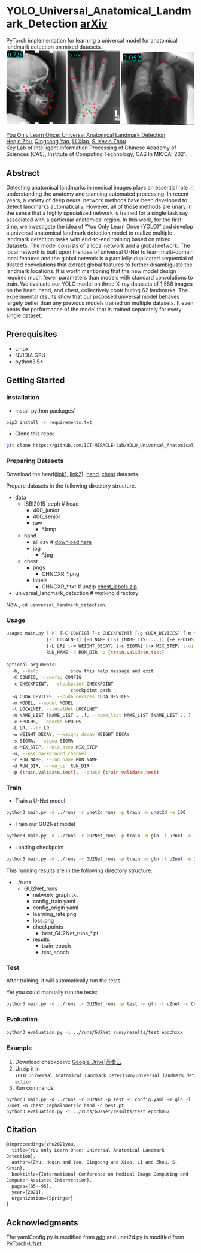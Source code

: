 # YOLO_Universal_Anatomical_Landmark_Detection [arXiv](https://arxiv.org/pdf/2103.04657)

PyTorch implementation for learning a universal model for anatomical landmark detection on mixed datasets.
![results](images/results.jpg)

[You Only Learn Once: Universal Anatomical Landmark Detection](https://github.com/ICT-MIRACLE-lab/YOLO_Universal_Anatomical_Landmark_Detection)  
 [Heqin Zhu](https://github.com/mbinary),  [Qingsong Yao](https://github.com/qsyao), [Li Xiao](http://miracle.ict.ac.cn/?page_id=151&lang=zh), [S. Kevin Zhou](http://miracle.ict.ac.cn/?page_id=151&lang=zh)  
Key Lab of Intelligent Information Processing of Chinese Academy of Sciences (CAS), Institute of Computing Technology, CAS
In MICCAI 2021.

## Abstract
Detecting anatomical landmarks in medical images plays an essential role in understanding the anatomy and planning automated processing. In recent years, a variety of deep neural network methods have been developed to detect landmarks automatically. However, all of those methods are unary in the sense that a highly specialized network is trained for a single task say associated with a particular anatomical region. In this work, for the ﬁrst time, we investigate the idea of “You Only Learn Once (YOLO)” and develop a universal anatomical landmark detection model to realize multiple landmark detection tasks with end-to-end training based on mixed datasets. The model consists of a local network and a global network: The local network is built upon the idea of universal U-Net to learn multi-domain local features and the global network is a parallelly-duplicated sequential of dilated convolutions that extract global features to further disambiguate the landmark locations. It is worth mentioning that the new model design requires much fewer parameters than models with standard convolutions to train. We evaluate our YOLO model on three X-ray datasets of 1,588 images on the head, hand, and chest, collectively contributing 62 landmarks. The experimental results show that our proposed universal model behaves largely better than any previous models trained on multiple datasets. It even beats the performance of the model that is trained separately for every single dataset.

## Prerequisites
- Linux
- NVIDIA GPU 
- python3.5+

## Getting Started
### Installation
- Install python packages`
```bash
pip3 install -r requirements.txt
```

- Clone this repo:
```bash
git clone https://github.com/ICT-MIRACLE-lab/YOLO_Universal_Anatomical_Landmark_Detection
```

### Preparing Datasets
Download the head([link1](37ec464af8e81ae6ebbf), [link2](https://www.kaggle.com/datasets/c34a0ef0cd3cfd5c5afbdb30f8541e887171f19f196b1ad63790ca5b28c0ec93)), [hand](https://ipilab.usc.edu/research/baaweb), [chest](https://www.kaggle.com/nikhilpandey360/chest-xray-masks-and-labels) datasets.

Prepare datasets in the following directory structure.

* data 
    * ISBI2015\_ceph       # head
    	* 400\_junior
    	* 400\_senior
    	* raw
    		* \*.bmp
    * hand
    	* all.csv # [download here](https://github.com/christianpayer/MedicalDataAugmentationTool-HeatmapRegression/blob/master/hand_xray/hand_xray_dataset/setup/all.csv)
    	* jpg
    	    * \*.jpg
    * chest
    	* pngs        
    	    * CHNCXR_\*.png
    	* labels
    	    * CHNCXR\_\*.txt   # unzip [chest_labels.zip](data/chest_labels.zip)
* universal\_landmark\_detection  # working directory

Now , `cd uinversal_landmark_detection`.

### Usage
```bash
usage: main.py [-h] [-C CONFIG] [-c CHECKPOINT] [-g CUDA_DEVICES] [-m MODEL]
               [-l LOCALNET] [-n NAME_LIST [NAME_LIST ...]] [-e EPOCHS]
               [-L LR] [-w WEIGHT_DECAY] [-s SIGMA] [-x MIX_STEP] [-u] -r
               RUN_NAME -d RUN_DIR -p {train,validate,test}

optional arguments:
  -h, --help            show this help message and exit
  -C CONFIG, --config CONFIG
  -c CHECKPOINT, --checkpoint CHECKPOINT
                        checkpoint path
  -g CUDA_DEVICES, --cuda_devices CUDA_DEVICES
  -m MODEL, --model MODEL
  -l LOCALNET, --localNet LOCALNET
  -n NAME_LIST [NAME_LIST ...], --name_list NAME_LIST [NAME_LIST ...]
  -e EPOCHS, --epochs EPOCHS
  -L LR, --lr LR
  -w WEIGHT_DECAY, --weight_decay WEIGHT_DECAY
  -s SIGMA, --sigma SIGMA
  -x MIX_STEP, --mix_step MIX_STEP
  -u, --use_background_channel
  -r RUN_NAME, --run_name RUN_NAME
  -d RUN_DIR, --run_dir RUN_DIR
  -p {train,validate,test}, --phase {train,validate,test}
```

### Train
- Train a U-Net model
```bash
python3 main.py -d ../runs -r unet2d_runs -p train -m unet2d -e 100
```

- Train our GU2Net model
```bash
python3 main.py -d ../runs -r GU2Net_runs -p train -m gln -l u2net -e 100
```

- Loading checkpoint
```bash
python3 main.py -d ../runs -r GU2Net_runs -p train -m gln -l u2net -e 100 -c CHECKPOINT_PATH
```
This running results are in the following directory structure.

* ../runs 
    * GU2Net\_runs
    	* network_graph.txt
    	* config_train.yaml
    	* config_origin.yaml
    	* learning_rate.png
    	* loss.png
    	* checkpoints
    		* best\_GU2Net\_runs\_\*.pt
        * results
        	* train_epoch
        	* test_epoch

### Test
After training, it will automatically run the tests.

Yet you could manually run the tests:
```bash
python3 main.py -d ../runs -r GU2Net_runs -p test -m gln -l u2net -c CHECKPOINT_PATH
```

### Evaluation
```bash
python3 evaluation.py -i ../runs/GU2Net_runs/results/test_epochxxx
```

### Example
1. Download checkpoint: [Google Drive](https://drive.google.com/file/d/1yQLjZTCqn_fWzyPPJSRxFycrnIoe4U3U/view?usp=sharing)|[蓝奏云](https://wwa.lanzoui.com/i90Dct8u0jg)
2. Unzip it in `YOLO_Universal_Anatomical_Landmark_Detection/universal_landmark_detection`
3. Run commands:
```shell
python3 main.py -d ../runs -r GU2Net -p test -C config.yaml -m gln -l u2net -n chest cephalometric hand -c best.pt
python3 evaluation.py -i ../runs/GU2Net/results/test_epoch067
```

## Citation
```
@inproceedings{zhu2021you,
  title={You only Learn Once: Universal Anatomical Landmark Detection},
  author={Zhu, Heqin and Yao, Qingsong and Xiao, Li and Zhou, S. Kevin},
  booktitle={International Conference on Medical Image Computing and Computer-Assisted Intervention},
  pages={85--95},
  year={2021},
  organization={Springer}
}
```

## Acknowledgments
The yamlConfig.py is modified from [adn](https://github.com/liaohaofu/adn) and unet2d.py is modified from  [PyTorch-UNet](https://github.com/milesial/Pytorch-UNet). 
